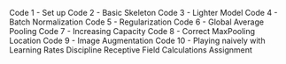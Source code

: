 Code 1 - Set up
Code 2 - Basic Skeleton
Code 3 - Lighter Model
Code 4 - Batch Normalization
Code 5 - Regularization
Code 6 - Global Average Pooling
Code 7 - Increasing Capacity
Code 8 - Correct MaxPooling Location
Code 9 - Image Augmentation
Code 10 - Playing naively with Learning Rates
Discipline
Receptive Field Calculations
Assignment
